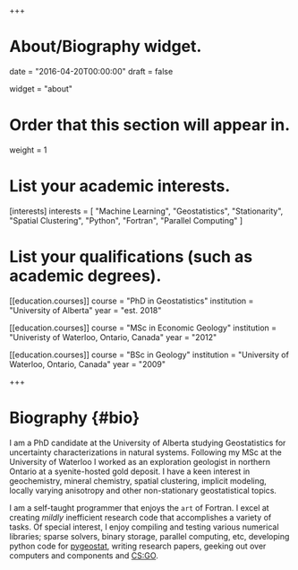 +++
# About/Biography widget.

date = "2016-04-20T00:00:00"
draft = false

widget = "about"

# Order that this section will appear in.
weight = 1

# List your academic interests.
[interests]
  interests = [
    "Machine Learning",
    "Geostatistics",
    "Stationarity",
    "Spatial Clustering",
    "Python",
    "Fortran",
    "Parallel Computing"
  ]

# List your qualifications (such as academic degrees).
[[education.courses]]
  course = "PhD in Geostatistics"
  institution = "University of Alberta"
  year = "est. 2018"

[[education.courses]]
  course = "MSc in Economic Geology"
  institution = "Univeristy of Waterloo, Ontario, Canada"
  year = "2012"

[[education.courses]]
  course = "BSc in Geology"
  institution = "University of Waterloo, Ontario, Canada"
  year = "2009"

+++

# Biography {#bio}

I am a PhD candidate at the University of Alberta studying Geostatistics for uncertainty characterizations in natural systems. Following my MSc at the University of Waterloo I worked as an exploration geologist in northern Ontario at a syenite-hosted gold deposit. I have a keen interest in geochemistry, mineral chemistry, spatial clustering, implicit modeling, locally varying anisotropy and other non-stationary geostatistical topics.

I am a self-taught programmer that enjoys the `art` of Fortran. I excel at creating *mildly* inefficient research code that accomplishes a variety of tasks. Of special interest, I enjoy compiling and testing various numerical libraries; sparse solvers, binary storage, parallel computing, etc, developing python code for [pygeostat](http://ccgalberta.com/pygeostat), writing research papers, geeking out over computers and components and [CS:GO](http://blog.counter-strike.net/).

